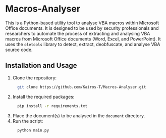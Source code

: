 # Macros-Analyser
This is a Python-based utility tool to analyse VBA macros within Microsoft Office documents. It is designed to be used by security professionals and researchers to automate the process of extracting and analysing VBA macros from Microsoft Office documents (Word, Excel, and PowerPoint). It uses the `oletools` library to detect, extract, deobfuscate, and analyse VBA source code.

## Installation and Usage

1. Clone the repository:
    ```bash
      git clone https://github.com/Kairos-T/Macros-Analyser.git
    ```
2. Install the required packages:
    ```bash
      pip install -r requirements.txt
    ```
3. Place the document(s) to be analysed in the `document` directory.
4. Run the script:
    ```bash
      python main.py
    ```